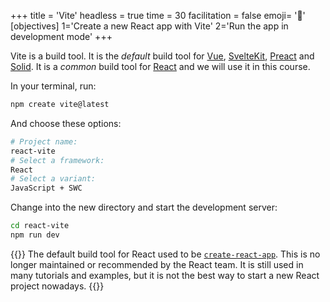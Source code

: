 +++
title = 'Vite'
headless = true
time = 30
facilitation = false
emoji= '🧩'
[objectives]
    1='Create a new React app with Vite'
    2='Run the app in development mode'
+++

Vite is a build tool. It is the _default_ build tool for [Vue](https://vuejs.org/guide/quick-start), [SvelteKit](https://kit.svelte.dev/), [Preact](https://preactjs.com/guide/v10/getting-started/) and [Solid](https://www.solidjs.com/guides/getting-started). It is a _common_ build tool for [React](https://react.dev/learn/start-a-new-react-project) and we will use it in this course.

In your terminal, run:

```zsh
npm create vite@latest
```

And choose these options:

```zsh
# Project name:
react-vite
# Select a framework:
React
# Select a variant:
JavaScript + SWC
```

Change into the new directory and start the development server:

```zsh
cd react-vite
npm run dev
```

{{<note type="tip" title="Create React App">}}
The default build tool for React used to be [`create-react-app`](https://create-react-app.dev/). This is no longer maintained or recommended by the React team. It is still used in many tutorials and examples, but it is not the best way to start a new React project nowadays.
{{</note>}}

